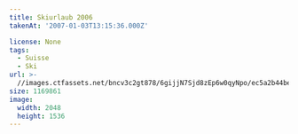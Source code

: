 ```yaml
---
title: Skiurlaub 2006
takenAt: '2007-01-03T13:15:36.000Z'

license: None
tags:
  - Suisse
  - Ski
url: >-
  //images.ctfassets.net/bncv3c2gt878/6gijjN7Sjd8zEp6w0qyNpo/ec5a2b44bee53f77a22388939c33cf0c/skiurlaub-2006_4559649895_o
size: 1169861
image:
  width: 2048
  height: 1536
---
```

